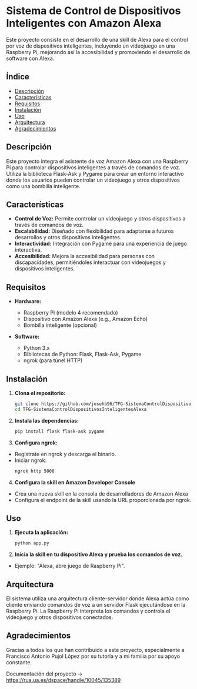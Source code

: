 # Sistema de Control de Dispositivos Inteligentes con Amazon Alexa

Este proyecto consiste en el desarrollo de una skill de Alexa para el control por voz de dispositivos inteligentes, incluyendo un videojuego en una Raspberry Pi, mejorando así la accesibilidad y promoviendo el desarrollo de software con Alexa.

## Índice

- [Descripción](#descripción)
- [Características](#características)
- [Requisitos](#requisitos)
- [Instalación](#instalación)
- [Uso](#uso)
- [Arquitectura](#arquitectura)
- [Agradecimientos](#agradecimientos)

## Descripción

Este proyecto integra el asistente de voz Amazon Alexa con una Raspberry Pi para controlar dispositivos inteligentes a través de comandos de voz. Utiliza la biblioteca Flask-Ask y Pygame para crear un entorno interactivo donde los usuarios pueden controlar un videojuego y otros dispositivos como una bombilla inteligente.

## Características

- **Control de Voz:** Permite controlar un videojuego y otros dispositivos a través de comandos de voz.
- **Escalabilidad:** Diseñado con flexibilidad para adaptarse a futuros desarrollos y otros dispositivos inteligentes.
- **Interactividad:** Integración con Pygame para una experiencia de juego interactiva.
- **Accesibilidad:** Mejora la accesibilidad para personas con discapacidades, permitiéndoles interactuar con videojuegos y dispositivos inteligentes.

## Requisitos

- **Hardware:**
  - Raspberry Pi (modelo 4 recomendado)
  - Dispositivo con Amazon Alexa (e.g., Amazon Echo)
  - Bombilla inteligente (opcional)

- **Software:**
  - Python 3.x
  - Bibliotecas de Python: Flask, Flask-Ask, Pygame
  - ngrok (para túnel HTTP)

## Instalación

1. **Clona el repositorio:**
   ```sh
   git clone https://github.com/josehb96/TFG-SistemaControlDispositivosInteligentesAlexa.git
   cd TFG-SistemaControlDispositivosInteligentesAlexa

2. **Instala las dependencias:**
   ```sh
   pip install flask flask-ask pygame

3. **Configura ngrok:**
- Regístrate en ngrok y descarga el binario.
- Iniciar ngrok:
  ```sh
  ngrok http 5000

4. **Configura la skill en Amazon Developer Console**
- Crea una nueva skill en la consola de desarrolladores de Amazon Alexa
- Configura el endpoint de la skill usando la URL proporcionada por ngrok.

## Uso

1. **Ejecuta la aplicación:**
   ```sh
   python app.py

2. **Inicia la skill en tu dispositivo Alexa y prueba los comandos de voz.**
- Ejemplo: "Alexa, abre juego de Raspberry Pi".

## Arquitectura
El sistema utiliza una arquitectura cliente-servidor donde Alexa actúa como cliente enviando comandos de voz a un servidor Flask ejecutándose en la Raspberry Pi. La Raspberry Pi interpreta los comandos y controla el videojuego y otros dispositivos conectados.

## Agradecimientos
Gracias a todos los que han contribuido a este proyecto, especialmente a Francisco Antonio Pujol López por su tutoría y a mi familia por su apoyo constante.

Documentación del proyecto -> https://rua.ua.es/dspace/handle/10045/135389
